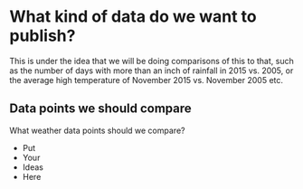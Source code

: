 # What kind of data do we want to publish?
This is under the idea that we will be doing comparisons of this to that, such as the number of days with more than an inch of rainfall in 2015 vs. 2005, or the average high temperature of November 2015 vs. November 2005 etc.

## Data points we should compare
What weather data points should we compare?

* Put
* Your
* Ideas
* Here

